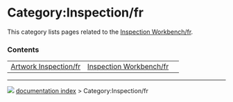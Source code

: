 # Category:Inspection/fr
This category lists pages related to the [Inspection Workbench/fr](Inspection_Workbench/fr.md).

### Contents

|     |     |     |
| --- | --- | --- |
| [Artwork Inspection/fr](Artwork_Inspection/fr.md) | [Inspection Workbench/fr](Inspection_Workbench/fr.md) |



---
![](images/Right_arrow.png) [documentation index](../README.md) > Category:Inspection/fr
